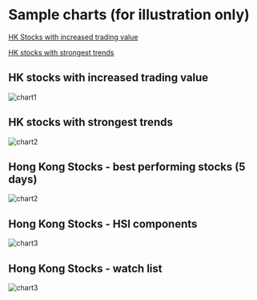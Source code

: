 # Sample charts (for illustration only)

[HK Stocks with increased trading value](#HK-stocks-with-increased-trading-value)

[HK stocks with strongest trends](#HK-stocks-with-strongest-trends)


## HK stocks with increased trading value
<img src="images/chart_val_up.png" alt="chart1">

## HK stocks with strongest trends
<img src="images/chart_strongest.png" alt="chart2">

## Hong Kong Stocks - best performing stocks (5 days)
<img src="images/chart_best5days.png" alt="chart2">

## Hong Kong Stocks - HSI components
<img src="images/chart_components.png" alt="chart3">

## Hong Kong Stocks - watch list
<img src="images/chart_on_watch.png" alt="chart3">
